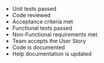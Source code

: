 
* Unit tests passed
* Code reviewed
* Acceptance criteria met
* Functional tests passed
* Non-Functional requirements met
* Team accepts the User Story
* Code is documented
* Help documentation is updated



